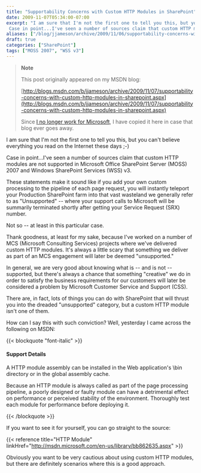 ```yaml
---
title: "Supportability Concerns with Custom HTTP Modules in SharePoint"
date: 2009-11-07T05:34:00-07:00
excerpt: "I am sure that I'm not the first one to tell you this, but you can't believe everything you read on the Internet these days ;-) 
 Case in point...I've seen a number of sources claim that custom HTTP modules are not supported in Microsoft Office SharePoint..."
aliases: ["/blog/jjameson/archive/2009/11/06/supportability-concerns-with-custom-http-modules-in-sharepoint.aspx", "/blog/jjameson/archive/2009/11/07/supportability-concerns-with-custom-http-modules-in-sharepoint.aspx"]
draft: true
categories: ["SharePoint"]
tags: ["MOSS 2007", "WSS v3"]
---
```


> **Note**
>
> This post originally appeared on my MSDN blog:
>
> [http://blogs.msdn.com/b/jjameson/archive/2009/11/07/supportability-concerns-with-custom-http-modules-in-sharepoint.aspx](http://blogs.msdn.com/b/jjameson/archive/2009/11/07/supportability-concerns-with-custom-http-modules-in-sharepoint.aspx)
>
> Since 			[I no longer work for Microsoft](/blog/jjameson/2011/09/02/last-day-with-microsoft), I have copied it here in case that  			blog ever goes away.

I am sure that I'm not the first one to tell you this, but you can't believe  	everything you read on the Internet these days ;-)

Case in point...I've seen a number of sources claim that custom HTTP modules  	are not supported in Microsoft Office SharePoint Server (MOSS) 2007 and Windows  	SharePoint Services (WSS) v3.

These statements make it sound like if you add your own custom processing  	to the pipeline of each page request, you will instantly teleport your Production  	SharePoint farm into that vast wasteland we generally refer to as "Unsupported"  	-- where your support calls to Microsoft will be summarily terminated shortly  	after getting your Service Request (SRX) number.

Not so -- at least in this particular case.

Thank goodness, at least for my sake, because I've worked on a number of  	MCS (Microsoft Consulting Services) projects where we've delivered custom HTTP  	modules. It's always a little scary that something we deliver as part of an  	MCS engagement will later be deemed "unsupported."

In general, we are very good about knowing what is -- and is not -- supported,  	but there's always a chance that something "creative" we do in order to satisfy  	the business requirements for our customers will later be considered a problem  	by Microsoft Customer Service and Support (CSS).

There are, in fact, lots of things you can do with SharePoint that will thrust  	you into the dreaded "unsupported" category, but a custom HTTP module isn't  	one of them.

How can I say this with such conviction? Well, yesterday I came across the  	following on MSDN:

{{< blockquote "font-italic" >}}

#### Support Details

A HTTP module assembly can be installed in the Web application's \bin  		directory or in the global assembly cache.

Because an HTTP module is always called as part of the page processing  		pipeline, a poorly designed or faulty module can have a detrimental effect  		on performance or perceived stability of the environment. Thoroughly test  		each module for performance before deploying it.

{{< /blockquote >}}

If you want to see it for yourself, you can go straight to the source:

{{< reference title="HTTP Module" linkHref="http://msdn.microsoft.com/en-us/library/bb862635.aspx" >}}

Obviously you want to be very cautious about using custom HTTP modules, but  	there are definitely scenarios where this is a good approach.

